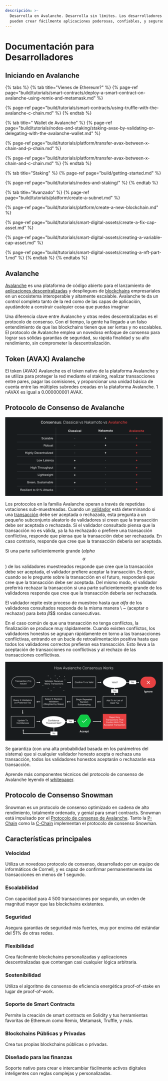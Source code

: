 ```yaml
---
descripción: >-
  Desarrolla en Avalanche. Desarrolla sin límites. Los desarrolladores que construyen en Avalanche
  pueden crear fácilmente aplicaciones poderosas, confiables, y seguras.
---
```


# Documentación para Desarrolladores

## Iniciando en Avalanche

{% tabs %}
{% tab title="Vienes de Ethereum?" %}
{% page-ref page="build/tutorials/smart-contracts/deploy-a-smart-contract-on-avalanche-using-remix-and-metamask.md" %}

{% page-ref page="build/tutorials/smart-contracts/using-truffle-with-the-avalanche-c-chain.md" %}
{% endtab %}

{% tab title=" Wallet de Avalanche" %}
{% page-ref page="build/tutorials/nodes-and-staking/staking-avax-by-validating-or-delegating-with-the-avalanche-wallet.md" %}

{% page-ref page="build/tutorials/platform/transfer-avax-between-x-chain-and-p-chain.md" %}

{% page-ref page="build/tutorials/platform/transfer-avax-between-x-chain-and-c-chain.md" %}
{% endtab %}

{% tab title="Staking" %}
{% page-ref page="build/getting-started.md" %}

{% page-ref page="build/tutorials/nodes-and-staking/" %}
{% endtab %}

{% tab title="Avanzado" %}
{% page-ref page="build/tutorials/platform/create-a-subnet.md" %}

{% page-ref page="build/tutorials/platform/create-a-new-blockchain.md" %}

{% page-ref page="build/tutorials/smart-digital-assets/create-a-fix-cap-asset.md" %}

{% page-ref page="build/tutorials/smart-digital-assets/creating-a-variable-cap-asset.md" %}

{% page-ref page="build/tutorials/smart-digital-assets/creating-a-nft-part-1.md" %}
{% endtab %}
{% endtabs %}

## Avalanche

[Avalanche](https://avax.network) es una plataforma de código abierto para el lanzamiento de [aplicaciones descentralizadas](https://support.avalabs.org/en/articles/4587146-what-is-a-decentralized-application-dapp) y despliegues de [blockchains](http://support.avalabs.org/en/articles/4064677-what-is-a-blockchain) empresariales en un ecosistema interoperable y altamente escalable. Avalanche te da un control completo tanto de la red como de las capas de aplicación, ayudándote a construir cualquier cosa que puedas imaginar

Una diferencia clave entre Avalanche y otras redes descentralizadas es el protocolo de consenso. Con el tiempo, la gente ha llegado a un falso entendimiento de que las blockchains tienen que ser lentas y no escalables. El protocolo de Avalanche emplea un novedoso enfoque de consenso para lograr sus sólidas garantías de seguridad, su rápida finalidad y su alto rendimiento, sin comprometer la descentralización.

## Token \(AVAX\) Avalanche

El token \(AVAX\) Avalanche es el token nativo de la plataforma Avalanche y se utiliza para proteger la red mediante el staking, realizar transacciones entre pares, pagar las comisiones, y proporcionar una unidad básica de cuenta entre las múltiples subredes creadas en la plataforma Avalanche. 1 nAVAX es igual a 0.000000001 AVAX.

## Protocolo de Consenso de Avalanche

![Comparación de consenso](.gitbook/assets/consensus-comparison.png)

Los protocolos en la familia Avalanche operan a través de repetidas votaciones sub-muestreadas. Cuando un [validador](http://support.avalabs.org/en/articles/4064704-what-is-a-blockchain-validator) está determinando si una [transacción](http://support.avalabs.org/en/articles/4587384-what-is-a-transaction) debe ser aceptada o rechazada, esta pregunta a un pequeño subconjunto aleatorio de validadores si creen que la transacción debe ser aceptada o rechazada. Si el validador consultado piensa que la transacción no es válida, ya la ha rechazado o prefiere una transacción conflictiva, responde que piensa que la transacción debe ser rechazada. En caso contrario, responde que cree que la transacción debería ser aceptada.

Si una parte suficientemente grande \(_alpha_ $$α$$\) de los validadores muestreados responde que cree que la transacción debe ser aceptada, el validador prefiere aceptar la transacción. Es decir, cuando se le pregunte sobre la transacción en el futuro, responderá que cree que la transacción debe ser aceptada. Del mismo modo, el validador preferirá rechazar la transacción si una parte suficientemente grande de los validadores responde que cree que la transacción debería ser rechazada.

El validador repite este proceso de muestreo hasta que _alfa_ de los validadores consultados responda de la misma manera \ ~ (aceptar o rechazar) para _beta_ $β$$$ rondas consecutivas.

En el caso común de que una transacción no tenga conflictos, la finalización se produce muy rápidamente. Cuando existen conflictos, los validadores honestos se agrupan rápidamente en torno a las transacciones conflictivas, entrando en un bucle de retroalimentación positiva hasta que todos los validadores correctos prefieran esa transacción. Esto lleva a la aceptación de transacciones no conflictivas y al rechazo de las transacciones conflictivas.

![Cómo funciona el consenso de Avalanche](.gitbook/assets/howavalancheconsensusworks.png)

Se garantiza (con una alta probabilidad basada en los parámetros del sistema) que si cualquier validador honesto acepta o rechaza una transacción, todos los validadores honestos aceptarán o rechazarán esa transacción.

Aprende más componentes técnicos del protocolo de consenso de Avalanche leyendo el [whitepaper](https://arxiv.org/pdf/1906.08936.pdf).

## Protocolo de Consenso Snowman

Snowman  es un protocolo de consenso optimizado en cadena de alto rendimiento, totalmente ordenado, y genial para smart contracts. Snowman está impulsado por el  [Protocolo de consenso de Avalanche](./#avalanche-consensus-protocol). Tanto la [P-Chain](learn/platform-overview/#platform-chain-p-chain) como la [C-Chain](learn/platform-overview/#contract-chain-c-chain) implementan el protocolo de consenso Snowman.

## Características principales

### Velocidad

Utiliza un novedoso protocolo de consenso, desarrollado por un equipo de informáticos de Cornell, y es capaz de confirmar permanentemente las transacciones en menos de 1 segundo.

### Escalabilidad

Con capacidad para 4 500 transacciones por segundo, un orden de magnitud mayor que las blockchains existentes.

### Seguridad

Asegura garantías de seguridad más fuertes, muy por encima del estándar del 51% de otras redes.

### Flexibilidad

Crea fácilmente blockchains personalizadas y aplicaciones descentralizadas que contengan casi cualquier lógica arbitraria.

### Sostenibilidad

Utiliza el algoritmo de consenso de eficiencia energética proof-of-stake  en lugar de proof-of-work.

### Soporte de Smart Contracts

Permite la creación de smart contracts en Solidity y tus herramientas favoritas de Ethereum como Remix, Metamask, Truffle, y más.

### Blockchains Públicas y Privadas

Crea tus propias blockchains públicas o privadas.

### Diseñado para las finanzas

Soporte nativo para crear e intercambiar fácilmente activos digitales inteligentes con reglas complejas y personalizadas.
<!--stackedit_data:
eyJoaXN0b3J5IjpbLTg2MDQ3NjM0OCwtMTU1NjE2MDI3LC0xND
g0MTcxMSwtMTE3MTAxMTM4MCwtMjI2MzUxMTYxLDIwMjAyOTUw
NDAsMTI5Njk2ODUyOCwtNjQ1MzEwNDIxLDk5NTg0MDkzOCwxNT
Y0OTQ0MzQxLC0xODMzMjI0MzMxLDk4ODEwMTk3MF19
-->
